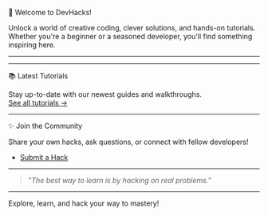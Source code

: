 🚀 Welcome to DevHacks!

Unlock a world of creative coding, clever solutions, and hands-on tutorials. Whether you're a beginner or a seasoned developer, you'll find something inspiring here.

---
<!-- 
🌟 Featured Hacks

- **[Automate Your Workflow](/hacks/automation)**  
    Boost productivity with scripts and tools.

- **[Frontend Magic](/hacks/frontend)**  
    UI tricks, CSS wizardry, and interactive components.

- **[Backend Boosts](/hacks/backend)**  
    Performance tips, API design, and server-side hacks.

- **[DevOps Essentials](/hacks/devops)**  
    CI/CD, deployment strategies, and infrastructure hacks. -->

---

📚 Latest Tutorials

Stay up-to-date with our newest guides and walkthroughs.  
[See all tutorials &rarr;](/hacks/)

---

✨ Join the Community

Share your own hacks, ask questions, or connect with fellow developers!

- [Submit a Hack](https://github.com/s-nishad/devhacks)

---

> _"The best way to learn is by hacking on real problems."_

---

Explore, learn, and hack your way to mastery!